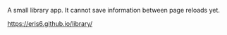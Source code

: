A small library app. It cannot save information between page reloads yet.

https://eris6.github.io/library/